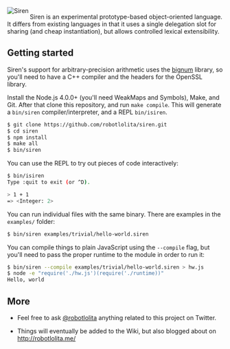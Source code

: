 <img src="https://raw.githubusercontent.com/robotlolita/siren/master/logo-with-text.png" align="left" alt="Siren">

Siren is an experimental prototype-based object-oriented language. It
differs from existing languages in that it uses a single delegation slot
for sharing (and cheap instantiation), but allows controlled lexical
extensibility.


## Getting started

Siren's support for arbitrary-precision arithmetic uses the
[bignum](https://www.npmjs.com/package/bignum) library, so you'll need
to have a C++ compiler and the headers for the OpenSSL library.

Install the Node.js 4.0.0+ (you'll need WeakMaps and Symbols), Make, and
Git. After that clone this repository, and run `make compile`. This will
generate a `bin/siren` compiler/interpreter, and a REPL `bin/isiren`.

```sh
$ git clone https://github.com/robotlolita/siren.git
$ cd siren
$ npm install
$ make all
$ bin/siren
```

You can use the REPL to try out pieces of code interactively:

```sh
$ bin/isiren
Type :quit to exit (or ^D).

> 1 + 1
=> <Integer: 2>
```

You can run individual files with the same binary. There are examples in the
`examples/` folder:

```sh
$ bin/siren examples/trivial/hello-world.siren
```

You can compile things to plain JavaScript using the `--compile` flag, but
you'll need to pass the proper runtime to the module in order to run it:

```sh
$ bin/siren --compile examples/trivial/hello-world.siren > hw.js
$ node -e "require('./hw.js')(require('./runtime))"
Hello, world
```

## More

 -  Feel free to ask [@robotlolita](https://twitter.com/robotlolita) anything
    related to this project on Twitter.

 -  Things will eventually be added to the Wiki, but also blogged about on
    http://robotlolita.me/
